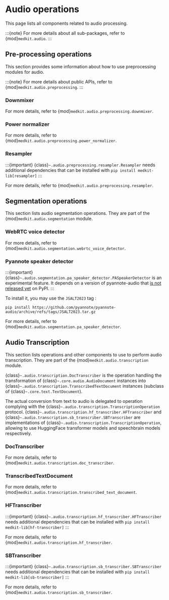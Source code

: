 # Audio operations

This page lists all components related to audio processing.



:::{note}
For more details about all sub-packages, refer to
{mod}`medkit.audio`.
:::

## Pre-processing operations

This section provides some information about how to use preprocessing modules
for audio.

:::{note}
For more details about public APIs, refer to {mod}`medkit.audio.preprocessing`.
:::

### Downmixer

For more details, refer to {mod}`medkit.audio.preprocessing.downmixer`.

### Power normalizer

For more details, refer to {mod}`medkit.audio.preprocessing.power_normalizer`.

### Resampler

:::{important}
{class}`~.audio.preprocessing.resampler.Resampler` needs additional dependencies
that can be installed with `pip install medkit-lib[resampler]`
:::

For more details, refer to {mod}`medkit.audio.preprocessing.resampler`.

## Segmentation operations

This section lists audio segmentation operations. They are part of the
{mod}`medkit.audio.segmentation` module.


### WebRTC voice detector

For more details, refer to
{mod}`medkit.audio.segmentation.webrtc_voice_detector`.

### Pyannote speaker detector

:::{important}
{class}`~.audio.segmentation.pa_speaker_detector.PASpeakerDetector` is an experimental feature.
It depends on a version of pyannote-audio that [is not released yet](https://github.com/pyannote/pyannote-audio/issues/1460) on PyPI.
:::

To install it, you may use the `JSALT2023` tag :

```
pip install https://github.com/pyannote/pyannote-audio/archive/refs/tags/JSALT2023.tar.gz
```

For more details, refer to {mod}`medkit.audio.segmentation.pa_speaker_detector`.

## Audio Transcription

This section lists operations and other components to use to perform audio
transcription.
They are part of the {mod}`medkit.audio.transcription` module.

{class}`~.audio.transcription.DocTranscriber` is the operation handling the
transformation of {class}`~.core.audio.AudioDocument` instances into
{class}`~.audio.transcription.TranscribedTextDocument` instances (subclass of
{class}`~.core.text.TextDocument`).

The actual conversion from text to audio is delegated to operation complying
with the {class}`~.audio.transcription.TranscriptionOperation` protocol.
{class}`~.audio.transcription.hf_transcriber.HFTranscriber` and
{class}`~.audio.transcription.sb_transcriber.SBTranscriber` are implementations
of {class}`~.audio.transcription.TranscriptionOperation`, allowing to use
HuggingFace transformer models and speechbrain models respectively.

### DocTranscriber

For more details, refer to {mod}`medkit.audio.transcription.doc_transcriber`.

### TranscribedTextDocument

For more details, refer to {mod}`medkit.audio.transcription.transcribed_text_document`.

### HFTranscriber

:::{important}
{class}`~.audio.transcription.hf_transcriber.HFTranscriber` needs additional
dependencies that can be installed with 
`pip install medkit-lib[hf-transcriber]`
:::

For more details, refer to
{mod}`medkit.audio.transcription.hf_transcriber`.

### SBTranscriber

:::{important}
{class}`~.audio.transcription.sb_transcriber.SBTranscriber` needs additional
dependencies that can be installed with
`pip install medkit-lib[sb-transcriber]`
:::

For more details, refer to
{mod}`medkit.audio.transcription.sb_transcriber`.
